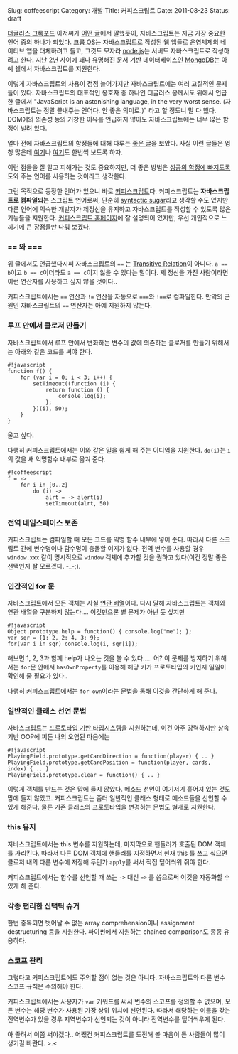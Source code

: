 Slug: coffeescript 
Category: 개발 
Title: 커피스크립트
Date: 2011-08-23
Status: draft

[더글러스 크록포드](http://javascript.crockford.com/popular.html) 아저씨가 [어떤 글](http://javascript.crockford.com/popular.html)에서 말했듯이, 자바스크립트는 지금 가장 중요한 언어 중의 하나가 되었다. [크롬 OS](http://en.wikipedia.org/wiki/Google_Chrome_OS)는 자바스크립트로 작성된 웹 앱들로 운영체제의 네이티브 앱을 대체하려고 들고, 그것도 모자라 [node.js](http://nodejs.org/)는 서버도 자바스크립트로 작성하려고 한다. 지난 2년 사이에 꽤나 유명해진 문서 기반 데이터베이스인 [MongoDB](http://www.mongodb.org/)는 아예 쉘에서 자바스크립트를 지원한다.

이렇게 자바스크립트의 사용이 점점 늘어가지만 자바스크립트에는 여러 고질적인 문제들이 있다. 자바스크립트의 대표적인 옹호자 중 하나인 더글러스 옹께서도 위에서 언급한 글에서 "JavaScript is an astonishing language, in the very worst sense. (자바스크립트는 정말 끝내주는 언어다. 안 좋은 의미로.)" 라고 할 정도니 말 다 했다. DOM에의 의존성 등의 거창한 이유를 언급하지 않아도 자바스크립트에는 너무 많은 함정이 널려 있다. 

얼마 전에 자바스크립트의 함정들에 대해 다루는 [좋은 글](http://blog.cheol.net/post/9208860498)을 보았다. 사실 이런 글들은 엄청 많은데 [여기](http://www.fitzblog.com/bid/2127/Nine-Javascript-Gotchas)나 [여기](http://stackoverflow.com/questions/2749952/what-are-the-top-javascript-pitfalls)도 한번씩 보도록 하자. 

이런 점들을 잘 알고 피해가는 것도 중요하지만, 더 좋은 방법은 [성공의 함정에 빠지도록](http://www.codinghorror.com/blog/2007/08/falling-into-the-pit-of-success.html) 도와 주는 언어를 사용하는 것이라고 생각한다.

그런 목적으로 등장한 언어가 있으니 바로 [커피스크립트](http://jashkenas.github.com/coffee-script/)다. 커피스크립트는 **자바스크립트로 컴파일되는** 스크립트 언어로써, 단순히 [syntactic sugar](http://en.wikipedia.org/wiki/Syntactic_sugar)라고 생각할 수도 있지만 다른 언어에 익숙한 개발자가 제정신을 유지하고 자바스크립트를 작성할 수 있도록 많은 기능들을 지원한다. [커피스크립트 홈페이지](http://jashkenas.github.com/coffee-script/)에 잘 설명되어 있지만, 우선 개인적으로 느끼기에 큰 장점들만 다뤄 보겠다.

### == 와 ===

위 글에서도 언급했다시피 자바스크립트의 `==` 는 [Transitive Relation](http://en.wikipedia.org/wiki/Transitive_relation)이 아니다. `a == b`이고 `b == c`이더라도 `a == c`이지 않을 수 있다는 말이다. 제 정신을 가진 사람이라면 이런 연산자를 사용하고 싶지 않을 것이다..

커피스크립트에서는 `==` 연산과 `!=` 연산을 자동으로 `===`와 `!==`로 컴파일한다. 만악의 근원인 자바스크립트의 `==` 연산자는 아예 지원하지 않는다.

### 루프 안에서 클로저 만들기

자바스크립트에서 루프 안에서 변화하는 변수의 값에 의존하는 클로저를 만들기 위해서는 아래와 같은 코드를 써야 한다.

	#!javascript
	function f() {
		for (var i = 0; i < 3; i++) {
			setTimeout((function (i) {
				return function () {
					console.log(i);
				};
			})(i), 50);
		}
	}

울고 싶다.

다행히 커피스크립트에서는 이와 같은 일을 쉽게 해 주는 이디엄을 지원한다. `do(i)`는 `i`의 값을 새 익명함수 내부로 옮겨 준다.

	#!coffeescript
	f = ->
		for i in [0..2]
			do (i) ->
				alrt = -> alert(i)
				setTimeout(alrt, 50)

### 전역 네임스페이스 보존

커피스크립트는 컴파일할 때 모든 코드를 익명 함수 내부에 넣어 준다. 따라서 다른 스크립트 간에 변수명이나 함수명이 충돌할 여지가 없다. 전역 변수를 사용할 경우 `window.xxx` 같이 명시적으로 `window` 객체에 추가할 것을 권하고 있다(이건 정말 좋은 선택인지 잘 모르겠다. -\_-;).

### 인간적인 for 문

자바스크립트에서 모든 객체는 사실 [연관 배열](http://en.wikipedia.org/wiki/Associative_array)이다. 다시 말해 자바스크립트는 객체와 연관 배열을 구분하지 않는다.... 이것만으론 별 문제가 아닌 듯 싶지만

	#!javascript
	Object.prototype.help = function() { console.log("me"); };
	var sqr = {1: 2, 2: 4, 3: 9};
	for(var i in sqr) console.log(i, sqr[i]);

해보면 1, 2, 3과 함께 help가 나오는 것을 볼 수 있다..... 어? 이 문제를 방지하기 위해서는 `for`문 안에서 `hasOwnProperty`를 이용해 해당 키가 프로토타입의 키인지 일일이 확인해 줄 필요가 있다..

다행히 커피스크립트에서는 `for own`이라는 문법을 통해 이것을 간단하게 해 준다.

### 일반적인 클래스 선언 문법

자바스크립트는 [프로토타입 기반 타입시스템](http://en.wikipedia.org/wiki/Prototype-based_programming)을 지원하는데, 이건 아주 강력하지만 상속 기반 OOP에 찌든 나의 오염된 마음에는

	#!javascript
	PlayingField.prototype.getCardDirection = function(player) { .. }
	PlayingField.prototype.getCardPosition = function(player, cards, index) { .. }
	PlayingField.prototype.clear = function() { .. }

이렇게 객체를 만드는 것은 맘에 들지 않았다. 메소드 선언이 여기저기 흩어져 있는 것도 맘에 들지 않았고. 커피스크립트는 좀더 일반적인 클래스 형태로 메소드들을 선언할 수 있게 해준다. 물론 기존 클래스의 프로토타입을 변경하는 문법도 별개로 지원한다.

### this 유지

자바스크립트에서는 this 변수를 지원하는데, 마지막으로 핸들러가 호출된 DOM 객체를 가리킨다. 따라서 다른 DOM 객체에 핸들러를 지정하면서 현재 this 를 쓰고 싶으면 클로저 내의 다른 변수에 저장해 두던가 `apply`를 써서 직접 덮어씌워 줘야 한다.

커피스크립트에서는 함수를 선언할 때 쓰는 `->` 대신 `=>` 를 씀으로써 이것을 자동화할 수 있게 해 준다.

### 각종 편리한 신택틱 슈거

한번 중독되면 벗어날 수 없는 array comprehension이나 assignment destructuring 등을 지원한다. 파이썬에서 지원하는 chained comparison도 종종 유용하다.

### 스코프 관리

그렇다고 커피스크립트에도 주의할 점이 없는 것은 아니다. 자바스크립트와 다른 변수 스코프 규칙은 주의해야 한다.

커피스크립트에서는 사용자가 `var` 키워드를 써서 변수의 스코프를 정의할 수 없으며, 모든 변수는 해당 변수가 사용된 가장 상위 위치에 선언된다. 따라서 해당하는 이름을 갖는 전역변수가 있을 경우 지역변수가 선언되는 것이 아니라 전역변수를 덮어씌우게 된다. 

아 졸려서 이쯤 써야겠다.. 어쨌건 커피스크립트를 도전해 볼 마음이 든 사람들이 많이 생기길 바란다. >.<
